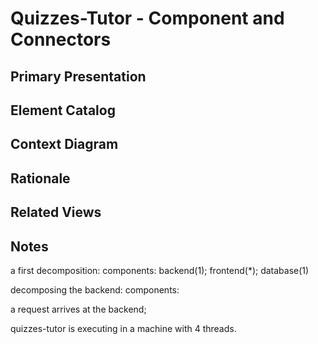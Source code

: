# Quizzes-Tutor - Component and Connectors

## Primary Presentation

## Element Catalog

## Context Diagram

## Rationale

## Related Views

## Notes

a first decomposition:
components: backend(1); frontend(*); database(1)

decomposing the backend:
components: 

a request arrives at the backend; 

quizzes-tutor is executing in a machine with 4 threads.